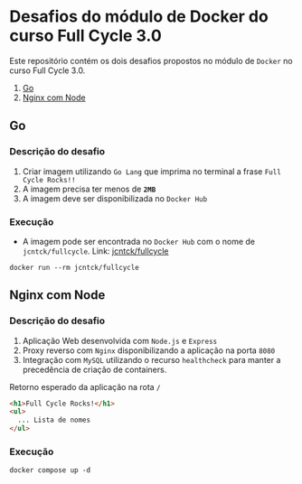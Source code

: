 # Desafios do módulo de Docker do curso Full Cycle 3.0

Este repositório contém os dois desafios propostos no módulo de `Docker` no curso Full Cycle 3.0.
1. [Go](#go)
2. [Nginx com Node](#nginx-com-node)

## Go

### Descrição do desafio

1. Criar imagem utilizando `Go Lang` que imprima no terminal a frase `Full Cycle Rocks!!`
2. A imagem precisa ter menos de **`2MB`**
3. A imagem deve ser disponibilizada no `Docker Hub`

### Execução

* A imagem pode ser encontrada no `Docker Hub` com o nome de `jcntck/fullcycle`. Link: [jcntck/fullcycle](https://hub.docker.com/repository/docker/jcntck/fullcycle/general)

```
docker run --rm jcntck/fullcycle
```

## Nginx com Node

### Descrição do desafio

1. Aplicação Web desenvolvida com `Node.js` e `Express`
2. Proxy reverso com `Nginx` disponibilizando a aplicação na porta `8080`
3. Integração com `MySQL` utilizando o recurso `healthcheck` para manter a precedência de criação de containers.
   
Retorno esperado da aplicação na rota `/`
```html
<h1>Full Cycle Rocks!</h1>
<ul>
  ... Lista de nomes
</ul>
```

### Execução

```
docker compose up -d
```